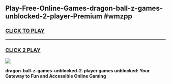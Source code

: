 
## Play-Free-Online-Games-dragon-ball-z-games-unblocked-2-player-Premium #wmzpp
<h3>
<a href="https://premium.freeplayer.one?title=dragon-ball-z-games-unblocked-2-player&ref=8M">CLICK TO PLAY</a></h3>
<hr>

<h3>
<a href="https://premium.freeplayer.one?title=dragon-ball-z-games-unblocked-2-player&ref=8M">CLICK 2 PLAY</a>
  
</h3>

<a href="https://premium.freeplayer.one?title=dragon-ball-z-games-unblocked-2-player&ref=8M"><img src="https://clearcache.store/games.png"></a>


**dragon-ball-z-games-unblocked-2-player games unblocked: Your Gateway to Fun and Accessible Online Gaming**
